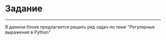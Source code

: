 # Задание

---

В данном блоке предлагается решить ряд задач по теме "Регулярные выражения в Python"